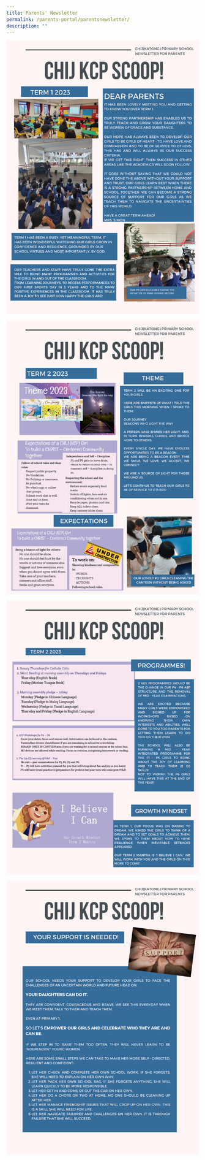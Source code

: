 ```yaml
---
title: Parents' Newsletter
permalink: /parents-portal/parentsnewsletter/
description: ""
---
```


![](/images/CHIJKCP%20Parents'%20Newsletter%20Issue%201%202023_Page_1.png)

![](/images/CHIJKCP%20Parents'%20Newsletter%20Issue%201%202023_Page_2.png)

![](/images/CHIJKCP%20Parents'%20Newsletter%20Issue%201%202023_Page_3.png)

![](/images/CHIJKCP%20Parents'%20Newsletter%20Issue%201%202023_Page_4.png)